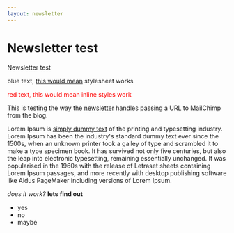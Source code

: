 ```yaml
---
layout: newsletter
---
```


# Newsletter test

Newsletter test

<div class=""><p>blue text, <a href="#">this would mean</a> stylesheet works</p></div>

<div style="color: red"><p>red text, this would mean inline styles work</p></div>

This is testing the way the [newsletter](http://nymag.com/newsletters/) handles passing a URL to MailChimp from the blog.

Lorem Ipsum is [simply dummy text](http://nymag.com/newsletters/) of the printing and typesetting industry. Lorem Ipsum has been the industry's standard dummy text ever since the 1500s, when an unknown printer took a galley of type and scrambled it to make a type specimen book. It has survived not only five centuries, but also the leap into electronic typesetting, remaining essentially unchanged. It was popularised in the 1960s with the release of Letraset sheets containing Lorem Ipsum passages, and more recently with desktop publishing software like Aldus PageMaker including versions of Lorem Ipsum.

_does it work?_
**lets find out**

- yes
- no
- maybe
